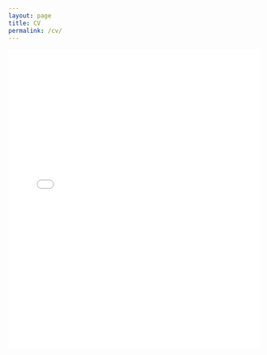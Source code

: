```yaml
---
layout: page
title: CV
permalink: /cv/
---
```


<div style="width: 100%; height: 600px; border: none; overflow: hidden;">
  <iframe src="/CV.pdf" width="100%" height="100%" style="border: none;">
    Your browser does not support PDFs. Please <a href="/CV.pdf">download my CV here</a>.
  </iframe>
</div>